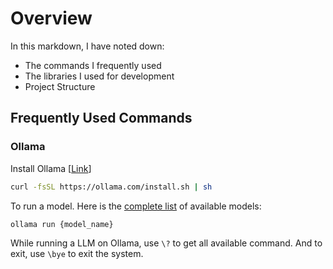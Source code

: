 # Overview

In this markdown, I have noted down:

- The commands I frequently used
- The libraries I used for development
- Project Structure

## Frequently Used Commands

### Ollama

Install Ollama [[Link](https://ollama.com/)]

```bash
curl -fsSL https://ollama.com/install.sh | sh
```

To run a model. Here is the [complete list](https://ollama.com/search) of available models:

```bash
ollama run {model_name}
```

While running a LLM on Ollama, use `\?` to get all available command. And to exit, use `\bye` to exit the system.